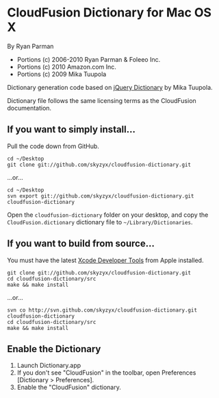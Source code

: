# CloudFusion Dictionary for Mac OS X

By Ryan Parman

* Portions (c) 2006-2010 Ryan Parman & Foleeo Inc.
* Portions (c) 2010 Amazon.com Inc.
* Portions (c) 2009 Mika Tuupola

Dictionary generation code based on [jQuery Dictionary](http://github.com/tuupola/jquery_dictionary) by Mika Tuupola.

Dictionary file follows the same licensing terms as the CloudFusion documentation.


## If you want to simply install...

Pull the code down from GitHub.

	cd ~/Desktop
	git clone git://github.com/skyzyx/cloudfusion-dictionary.git

...or...

	cd ~/Desktop
	svn export git://github.com/skyzyx/cloudfusion-dictionary.git cloudfusion-dictionary

Open the `cloudfusion-dictionary` folder on your desktop, and copy the `CloudFusion.dictionary` dictionary file to `~/Library/Dictionaries`.


## If you want to build from source...

You must have the latest [Xcode Developer Tools](http://developer.apple.com/technologies/xcode.html) from Apple installed.

	git clone git://github.com/skyzyx/cloudfusion-dictionary.git
	cd cloudfusion-dictionary/src
	make && make install

...or...

	svn co http://svn.github.com/skyzyx/cloudfusion-dictionary.git cloudfusion-dictionary
	cd cloudfusion-dictionary/src
	make && make install


## Enable the Dictionary

1. Launch Dictionary.app
2. If you don't see "CloudFusion" in the toolbar, open Preferences [Dictionary > Preferences].
3. Enable the "CloudFusion" dictionary.
